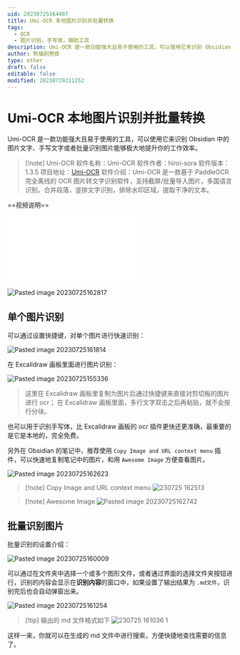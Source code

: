 ```yaml
---
uid: 20230725164407
title: Umi-OCR 本地图片识别并批量转换
tags:
  - OCR
  - 图片识别，手写体，辅助工具
description: Umi-OCR 是一款功能强大且易于使用的工具，可以使用它来识别 Obsidian 中的图片文字、手写文字或者批量识别图片能够极大地提升你的工作效率。
author: 熊猫别熬夜
type: other
draft: false
editable: false
modified: 20230729211252
---
```


# Umi-OCR 本地图片识别并批量转换

Umi-OCR 是一款功能强大且易于使用的工具，可以使用它来识别 Obsidian 中的图片文字、手写文字或者批量识别图片能够极大地提升你的工作效率。

> [!note] Umi-OCR
> 软件名称：Umi-OCR
> 软件作者：hiroi-sora
> 软件版本：1.3.5
> 项目地址：[Umi-OCR](https://github.com/hiroi-sora/Umi-OCR)
> 软件介绍：Umi-OCR 是一款基于 PaddleOCR 完全离线的 OCR 图片转文字识别软件，支持截屏/批量导入图片，多国语言识别，合并段落，竖排文字识别，排除水印区域，提取干净的文本。

==视频说明==

<iframe src="//player.bilibili.com/player.html?aid=743993235&bvid=BV1Rk4y1g72v&cid=1209613692&page=1" scrolling="no" border="0" frameborder="no" framespacing="0" allowfullscreen="true"> </iframe>


![Pasted image 20230725162817](https://cdn.pkmer.cn/images/202307292110639.png!pkmer)

## 单个图片识别

可以通过设置快捷键，对单个图片进行快速识别：

![Pasted image 20230725161814](https://cdn.pkmer.cn/images/202307292109316.png!pkmer)

在 Excalidraw 画板里面进行图片识别：

![Pasted image 20230725155336](https://cdn.pkmer.cn/images/202307292109332.png!pkmer)

> 这里在 Excalidraw 画板里复制为图片后通过快捷键来直接对剪切板的图片进行 ocr； 在 Excalidraw 画板里面，多行文字双击之后再粘贴，就不会按行分块。

也可以用于识别手写体，比 Excalidraw 画板的 ocr 插件更快还更准确，最重要的是它是本地的，完全免费。

另外在 Obsidian 的笔记中，推荐使用 `Copy Image and URL context menu` 插件，可以快速地复制笔记中的图片，和用 `Awesome Image` 方便查看图片。

![Pasted image 20230725162623](https://cdn.pkmer.cn/images/202307292109567.png!pkmer)

> [!note] Copy Image and URL context menu
> ![230725 162513](https://cdn.pkmer.cn/images/202307292110466.gif!pkmer)

> [!note] Awesome Image
> ![Pasted image 20230725162742](https://cdn.pkmer.cn/images/202307292110952.png!pkmer)

## 批量识别图片

批量识别的设置介绍：

![Pasted image 20230725160009](https://cdn.pkmer.cn/images/202307292110836.png!pkmer)

可以通过在文件夹中选择一个或多个图形文件，或者通过界面的选择文件夹按钮进行，识别的内容会显示在**识别内容**的窗口中，如果设置了输出结果为 `.md文件`，识别完后也会自动弹窗出来。

![Pasted image 20230725161254](https://cdn.pkmer.cn/images/202307292110335.png!pkmer)

> [!tip] 输出的 md 文件格式如下
> ![230725 161036 1](https://cdn.pkmer.cn/images/202307292110388.gif)

这样一来，你就可以在生成的 md 文件中进行搜索，方便快捷地查找需要的信息了。

